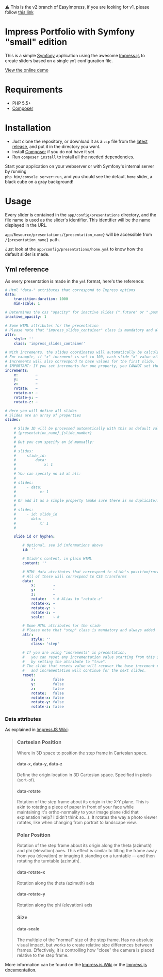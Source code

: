 :warning: This is the v2 branch of EasyImpress, if you are looking for v1,
 please follow [this link](https://github.com/Orbitale/EasyImpress/tree/v1)

Impress Portfolio with Symfony "small" edition
==============================================

This is a simple [Symfony](http://symfony.com/) application using the awesome
[Impress.js](https://github.com/bartaz/impress.js) to create sliders based on a single `yml`
configuration file.

[View the online demo](http://demo.orbitale.io/easy_impress/)

# Requirements

* PHP 5.5+
* [Composer](https://getcomposer.org/)

# Installation

* Just clone the repository, or download it as a `zip` file from the
[latest release](https://github.com/Orbitale/EasyImpress/releases/latest), and put it in the directory you want.
* Install [Composer](https://getcomposer.org/) if you do not have it yet.
* Run `composer install` to install all the needed dependencies.

Start your application on your webserver or with Symfony's internal server by running<br>
`php bin/console server:run`, and you should see the default `home` slider, a black cube on a gray background!

# Usage

Every slider is contained in the `app/config/presentations` directory, and the file name is used as the slider's
identifier. This identifier will be the name displayed in the URL.

`app/Resource/presentations/{presentation_name}` will be accessible from `/{presentation_name}` path.

Just look at the `app/config/presentations/home.yml` to know how the default slider is made.

## Yml reference

As every presentation is made in the `yml` format, here's the reference:

```yaml
# Html "data-" attributes that correspond to Impress options
data:
    transition-duration: 1000
    min-scale: 1

# Determines the css "opacity" for inactive slides (".future" or ".past" slide classes)
inactive_opacity: 1

# Some HTML attributes for the presentation
# Please note that "impress_slides_container" class is mandatory and always added
attr:
    style: ''
    class: 'impress_slides_container'

# With increments, the slides coordinates will automatically be calculated based on these values
# For example, if "x" increment is set to 100, each slide "x" value will be incremented with 100.
# Increments will also correspond to base values for the first slide.
# IMPORTANT: If you set increments for one property, you CANNOT set the property in a slide.
increments:
    x:        ~
    y:        ~
    z:        ~
    rotate:   ~
    rotate-x: ~
    rotate-y: ~
    rotate-z: ~

# Here you will define all slides
# Slides are an array of properties
slides:

    # Slide ID will be processed automatically with this as default value:
    # {presentation_name}_{slide_number}
    #
    # But you can specify an id manually:
    #
    # slides:
    #     slide_id:
    #         data:
    #             x: 1
    #
    # You can specify no id at all:
    #
    # slides:
    #     - data:
    #           x: 1
    #
    # Or add it as a simple property (make sure there is no duplicate):
    #
    # slides:
    #     - id: slide_id
    #       data:
    #           x: 1
    #

    slide id or hyphen:

        # Optional, see id informations above
        id: ''

        # Slide's content, in plain HTML
        content: ''

        # HTML data attributes that correspond to slide's position/rotation in the canvas
        # All of these will correspond to CSS transforms
        data:
            x:        ~
            y:        ~
            z:        ~
            rotate:   ~ # Alias to "rotate-z"
            rotate-x: ~
            rotate-y: ~
            rotate-z: ~
            scale:    ~ # 

        # Some HTML attributes for the slide
        # Please note that "step" class is mandatory and always added
        attr:
            style: ''
            class: 'step'

        # If you are using "increments" in presentation,
        #   you can reset any incrementation value starting from this slide
        #   by setting the attribute to "true".
        # The slide that resets value will recover the base increment value
        #   and incrementation will continue for the next slides.
        reset:
            x:        false
            y:        false
            z:        false
            rotate:   false
            rotate-x: false
            rotate-y: false
            rotate-z: false
```

### Data attributes

As explained in [ImpressJS Wiki](https://github.com/impress/impress.js/wiki/Html-attributes):


> ### Cartesian Position
> Where in 3D space to position the step frame in Cartesian space.
> 
> #### data-x, data-y, data-z
> Define the origin location in 3D Cartesian space. Specified in pixels (sort-of).
> 
> #### data-rotate
> Rotation of the step frame about its origin in the X-Y plane. This is akin to rotating a piece of paper in front of your face while maintaining it's ortho-normality to your image plane (did that explanation help? I didn't think so...). It rotates the way a photo viewer rotates, like when changing from portrait to landscape view.
> 
> ### Polar Position
> Rotation of the step frame about its origin along the theta (azimuth) and phi (elevation) axes. This effect is similar to tilting the frame away from you (elevation) or imaging it standing on a turntable -- and then rotating the turntable (azimuth).
> 
> #### data-rotate-x
> Rotation along the theta (azimuth) axis
> 
> #### data-rotate-y
> Rotation along the phi (elevation) axis
> 
> ### Size
> 
> #### data-scale
> The multiple of the "normal" size of the step frame. Has no absolute visual impact, but works to create relative size differences between frames. Effectively, it is controlling how "close" the camera is placed relative to the step frame.

More information can be found on the [Impress.js Wiki](https://github.com/bartaz/impress.js/wiki) or the
[Impress.js documentation](https://github.com/bartaz/impress.js).
